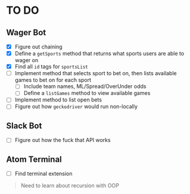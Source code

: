 # TO DO
## Wager Bot
- [x] Figure out chaining
- [x] Define a `getSports` method that returns what sports users are able to wager on
- [x] Find all `id` tags for `sportsList`
- [ ] Implement method that selects sport to bet on, then lists available games to bet on for each sport
    - [ ] Include team names, ML/Spread/OverUnder odds
    - [ ] Define a `listGames` method to view available games
- [ ] Implement method to list open bets
- [ ] Figure out how `geckodriver` would run non-locally

## Slack Bot
- [ ] Figure out how the fuck that API works

## Atom Terminal
- [ ] Find terminal extension
> Need to learn about recursion with OOP
